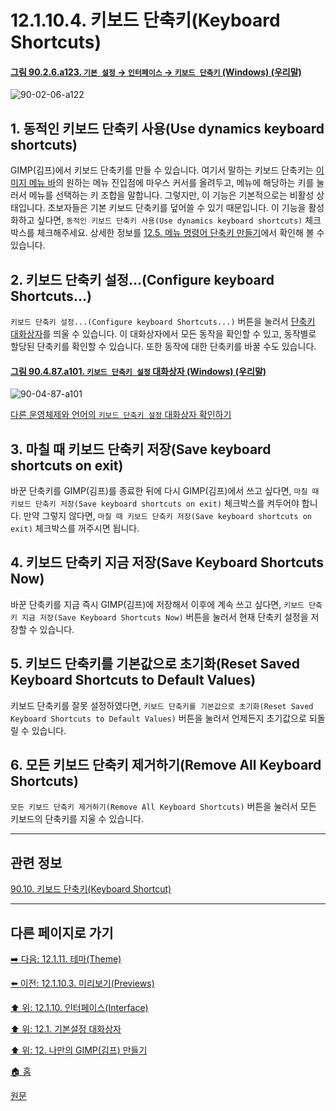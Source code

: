 # 12.1.10.4. 키보드 단축키(Keyboard Shortcuts)

<a id="90-02-06-a123"></a>

#### [그림 90.2.6.a123. `기본 설정` → `인터페이스` → `키보드 단축키` (Windows) (우리말)](./90-02-06-00-interface.md#90-02-06-a123)
![90-02-06-a122](https://github.com/wonder13662/gimp/assets/15767104/faf63c69-ad1b-45dc-825c-06c87912a8c8)

## 1. 동적인 키보드 단축키 사용(Use dynamics keyboard shortcuts)

GIMP(김프)에서 키보드 단축키를 만들 수 있습니다. 여기서 말하는 키보드 단축키는 [이미지 메뉴 바](./03-02-04-02-image-menu.md)의 원하는 메뉴 진입점에 마우스 커서를 올려두고, 메뉴에 해당하는 키를 눌러서 메뉴를 선택하는 키 조합을 말합니다. 그렇지만, 이 기능은 기본적으로는 비활성 상태입니다. 초보자들은 기본 키보드 단축키를 덮어쓸 수 있기 때문입니다. 이 기능을 활성화하고 싶다면, `동적인 키보드 단축키 사용(Use dynamics keyboard shortcuts)` 체크박스를 체크해주세요. 상세한 정보를 [12.5. 메뉴 명령어 단축키 만들기](./12-05-creating-shortcuts-to-menu-commands.md)에서 확인해 볼 수 있습니다.

## 2. 키보드 단축키 설정...(Configure keyboard Shortcuts...)
`키보드 단축키 설정...(Configure keyboard Shortcuts...)` 버튼을 눌러서 [단축키 대화상자](./15-05-11-keyboard-shortcut-dialog.md)를 띄울 수 있습니다. 이 대화상자에서 모든 동작을 확인할 수 있고, 동작별로 할당된 단축키를 확인할 수 있습니다. 또한 동작에 대한 단축키를 바꿀 수도 있습니다.

<a id="90-04-87-a101"></a>

#### [그림 90.4.87.a101. `키보드 단축키 설정` 대화상자 (Windows) (우리말)](./90-04-87-configure_keyboard_shortcuts.md#90-04-87-a101)
![90-04-87-a101](https://github.com/wonder13662/gimp/assets/15767104/7bc6c2be-e65c-453c-8566-d6d975d6d3f3)

[다른 운영체제와 언어의 `키보드 단축키 설정` 대화상자 확인하기](./90-04-87-configure_keyboard_shortcuts.md#90-04-87-a102)

## 3. 마칠 때 키보드 단축키 저장(Save keyboard shortcuts on exit)
바꾼 단축키를 GIMP(김프)를 종료한 뒤에 다시 GIMP(김프)에서 쓰고 싶다면, `마칠 때 키보드 단축키 저장(Save keyboard shortcuts on exit)` 체크박스를 켜두어야 합니다. 만약 그렇지 않다면, `마칠 때 키보드 단축키 저장(Save keyboard shortcuts on exit)` 체크박스를 꺼주시면 됩니다.

## 4. 키보드 단축키 지금 저장(Save Keyboard Shortcuts Now)
바꾼 단축키를 지금 즉시 GIMP(김프)에 저장해서 이후에 계속 쓰고 싶다면, `키보드 단축키 지금 저장(Save Keyboard Shortcuts Now)` 버튼을 눌러서 현재 단축키 설정을 저장할 수 있습니다.

## 5. 키보드 단축키를 기본값으로 초기화(Reset Saved Keyboard Shortcuts to Default Values)
키보드 단축키를 잘못 설정하였다면, `키보드 단축키를 기본값으로 초기화(Reset Saved Keyboard Shortcuts to Default Values)` 버튼을 눌러서 언제든지 초기값으로 되돌릴 수 있습니다.

## 6. 모든 키보드 단축키 제거하기(Remove All Keyboard Shortcuts)
`모든 키보드 단축키 제거하기(Remove All Keyboard Shortcuts)` 버튼을 눌러서 모든 키보드의 단축키를 지울 수 있습니다.

***

## 관련 정보

[90.10. 키보드 단축키(Keyboard Shortcut)](./90-10-00-keyboard_shortcut.md)

***

## 다른 페이지로 가기

[➡️ 다음: 12.1.11. 테마(Theme)](./12-01-11-theme.md)

[⬅️ 이전: 12.1.10.3. 미리보기(Previews)](./12-01-10-03-previews.md)

[⬆️ 위: 12.1.10. 인터페이스(Interface)](./12-01-10-00-interface.md)

[⬆️ 위: 12.1. 기본설정 대화상자](./12-01-00-preference-dialog.md)

[⬆️ 위: 12. 나만의 GIMP(김프) 만들기](./12-00-enrich-my-gimp.md)

[🏠 홈](./00-home.md)

[원문](https://docs.gimp.org/2.10/ko/gimp-pimping.html#gimp-prefs-interface)
